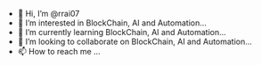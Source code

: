 - 👋 Hi, I’m @rrai07
- 👀 I’m interested in BlockChain, AI and Automation...
- 🌱 I’m currently learning BlockChain, AI and Automation...
- 💞️ I’m looking to collaborate on BlockChain, AI and Automation...
- 📫 How to reach me ...

<!---
rrai07/rrai07 is a ✨ special ✨ repository because its `README.md` (this file) appears on your GitHub profile.
You can click the Preview link to take a look at your changes.
--->
